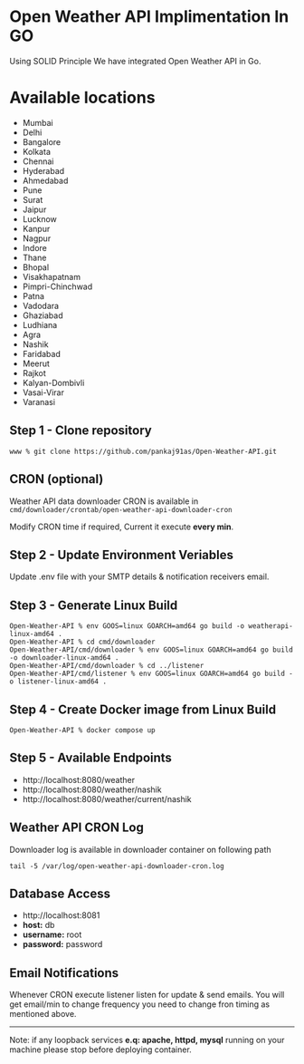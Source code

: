 # Open Weather API Implimentation In GO

Using SOLID Principle We have integrated Open Weather API in Go.

# Available locations

- Mumbai
- Delhi
- Bangalore
- Kolkata
- Chennai
- Hyderabad
- Ahmedabad
- Pune
- Surat
- Jaipur
- Lucknow
- Kanpur
- Nagpur
- Indore
- Thane
- Bhopal
- Visakhapatnam
- Pimpri-Chinchwad
- Patna
- Vadodara
- Ghaziabad
- Ludhiana
- Agra
- Nashik
- Faridabad
- Meerut
- Rajkot
- Kalyan-Dombivli
- Vasai-Virar
- Varanasi

## Step 1 - Clone repository

```
www % git clone https://github.com/pankaj91as/Open-Weather-API.git
```

## CRON (optional)

Weather API data downloader CRON is available in `cmd/downloader/crontab/open-weather-api-downloader-cron`

Modify CRON time if required, Current it execute **every min**.

## Step 2 - Update Environment Veriables

Update .env file with your SMTP details & notification receivers email.

## Step 3 - Generate Linux Build

```
Open-Weather-API % env GOOS=linux GOARCH=amd64 go build -o weatherapi-linux-amd64 .
Open-Weather-API % cd cmd/downloader
Open-Weather-API/cmd/downloader % env GOOS=linux GOARCH=amd64 go build -o downloader-linux-amd64 .
Open-Weather-API/cmd/downloader % cd ../listener
Open-Weather-API/cmd/listener % env GOOS=linux GOARCH=amd64 go build -o listener-linux-amd64 .
```

## Step 4 - Create Docker image from Linux Build

```
Open-Weather-API % docker compose up
```

## Step 5 - Available Endpoints

- http://localhost:8080/weather
- http://localhost:8080/weather/nashik
- http://localhost:8080/weather/current/nashik

## Weather API CRON Log

Downloader log is available in downloader container on following path

```
tail -5 /var/log/open-weather-api-downloader-cron.log
```

## Database Access

- http://localhost:8081
- **host:** db
- **username:** root
- **password:** password

## Email Notifications

Whenever CRON execute listener listen for update & send emails. You will get email/min to change frequency you need to change fron timing as mentioned above.

---

Note: if any loopback services **e.q: apache, httpd, mysql** running on your machine please stop before deploying container.
